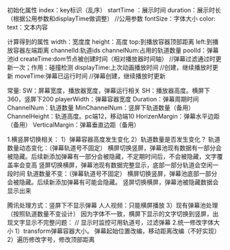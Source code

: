 初始化属性
index：key标识（乱序）
startTime ：展示时间
duration：展示时长（根据公用参数和displayTime做调整）  //公用参数
fontSize：字体大小
color:
text：文本内容




计算得到的属性
width：宽度度
height：高度
top:到播放容器顶部距离
left:到播放容器左端距离
channelId:轨道ids
channelNum:占用的轨道数量
poolId：弹幕池id
createTime:dom节点被创建时间（相对播放器时间轴）    //弹幕过滤通过时更新一次；作用：碰撞检测
displayTime:上次动画播放时间    //创建，继续播放时更新
moveTime:弹幕已运行时间     //弹幕创建，继续播放时更新

常量:
SW：屏幕宽度，播放器宽度，弹幕运行相关
SH：播放器高度。横屏下360，竖屏下200
playerWidth：弹幕容器宽度
Duration：弹幕周期时间
ChannelNum：轨道数量
MinChannelNum：竖屏下轨道数量（备用）
ChannelHeight：轨道高度。pc端12，移动端10
HorizenMargin：弹幕水平边距（备用）
VerticalMargin：弹幕垂直边距（备用）


1.横竖屏切换相关：
1）弹幕容器高度发生变化
2）轨道数量是否发生变化？
轨道数量动态变化：（弹幕轨道号不固定）
横屏切换竖屏，弹幕池现有数据有一部分会被隐藏。后续新添加弹幕有一部分会被隐藏，不定期时间后，不会被隐藏，文字覆盖率会变高
竖屏切换横屏，弹幕池现有数据完整显示，底部一部分轨道会空闲一段时间
轨道数量不变：（弹幕轨道号不固定）
横屏切换竖屏，弹幕池底部一部分会被隐藏。后续新添加弹幕有可能会隐藏。
竖屏切换横屏，弹幕池被隐藏数据会显示出来

腾讯处理方式：竖屏下不显示弹幕
人人视频：只能横屏播放
3）现有弹幕池处理（按照轨道数量不变设计）
因为字体不一致，横屏下显示的文字切换到竖屏，出现文字显示不完整问题：
 // 显示时监控可用轨道号，过滤弹幕
 2.统一修改字体大小
 1）transform弹幕容器大小。
 弹幕起始位置改编，移动距离改编（不好实现）
 2）遍历修改字号，修改顶部距离